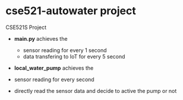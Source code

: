 # cse521-autowater project
CSE521S Project
* **main.py** achieves the 
  * sensor reading for every 1 second
  * data transfering to IoT for every 5 second

* **local_water_pump** achieves the 
 * sensor reading for every second
 * directly read the sensor data and decide to active the pump or not
 

